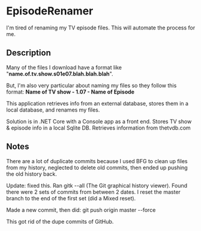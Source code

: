 # EpisodeRenamer
I'm tired of renaming my TV episode files. This will automate the process for me.
## Description
Many of the files I download have a format like "**name.of.tv.show.s01e07.blah.blah.blah**". 

But, I'm also very particular about naming my files so they follow this format: **Name of TV show - 1.07 - Name of Episode**

This application retrieves info from an external database, stores them in a local database, and renames my files.

Solution is in .NET Core with a Console app as a front end. Stores TV show & episode info in a local Sqlite DB. Retrieves information from thetvdb.com
## Notes
There are a lot of duplicate commits because I used BFG to clean up files from my history, neglected to delete old commits, then ended up pushing the old history back.

Update: fixed this. Ran gitk --all (The Git graphical history viewer). Found there were 2 sets of commits from between 2 dates. I reset the master branch to the end of the first set (did a Mixed reset). 

Made a new commit, then did:
git push origin master --force

This got rid of the dupe commits of GitHub.
